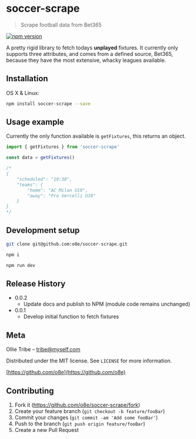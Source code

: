 # soccer-scrape
> Scrape football data from Bet365

[![npm version](https://badge.fury.io/js/soccer-scrape.svg)](https://badge.fury.io/js/soccer-scrape)

A pretty rigid library to fetch todays __unplayed__ fixtures. It currently only supports three attributes, and comes from a defined source, Bet365, because they have the most extensive, whacky leagues available.

## Installation

OS X & Linux:

```sh
npm install soccer-scrape --save
```

## Usage example

Currently the only function available is `getFixtures`, this returns an object.

```javascript
import { getFixtures } from 'soccer-scrape'

const data = getFixtures()

/*
{
    "scheduled": "19:30",
    "teams": {
        "home": "AC Milan U19",
        "away": "Pro Vercelli U19"
    }
}
*/
```

## Development setup

```sh
git clone git@github.com:o8e/soccer-scrape.git
```
```sh
npm i
```
```sh
npm run dev
```

## Release History

* 0.0.2
    * Update docs and publish to NPM (module code remains unchanged)
* 0.0.1
    * Develop initial function to fetch fixtures

## Meta

Ollie Tribe – tribe@myself.com

Distributed under the MIT license. See ``LICENSE`` for more information.

[https://github.com/o8e](https://github.com/o8e)

## Contributing

1. Fork it (<https://github.com/o8e/soccer-scrape/fork>)
2. Create your feature branch (`git checkout -b feature/fooBar`)
3. Commit your changes (`git commit -am 'Add some fooBar'`)
4. Push to the branch (`git push origin feature/fooBar`)
5. Create a new Pull Request
